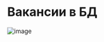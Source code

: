 # Вакансии в БД

![image](https://user-images.githubusercontent.com/119508764/210100053-4dbe79c1-7405-495c-86d0-fe36eaad5c9c.png)
